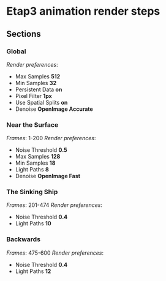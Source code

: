 # Etap3 animation render steps
## Sections
### Global
_Render preferences_:
- Max Samples **512**
- Min Samples **32**
- Persistent Data **on**
- Pixel Filter **1px**
- Use Spatial Splits **on**
- Denoise **OpenImage Accurate**

### Near the Surface
_Frames_: 1-200
_Render preferences_:
- Noise Threshold **0.5**
- Max Samples **128**
- Min Samples **18**
- Light Paths **8**
- Denoise **OpenImage Fast**

### The Sinking Ship
_Frames_: 201-474
_Render preferences_:
- Noise Threshold **0.4**
- Light Paths **10**

### Backwards
_Frames_: 475-600
_Render preferences_:
- Noise Threshold **0.4**
- Light Paths **12**
